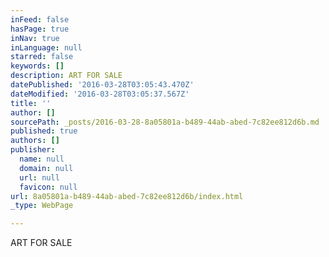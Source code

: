 ```yaml
---
inFeed: false
hasPage: true
inNav: true
inLanguage: null
starred: false
keywords: []
description: ART FOR SALE
datePublished: '2016-03-28T03:05:43.470Z'
dateModified: '2016-03-28T03:05:37.567Z'
title: ''
author: []
sourcePath: _posts/2016-03-28-8a05801a-b489-44ab-abed-7c82ee812d6b.md
published: true
authors: []
publisher:
  name: null
  domain: null
  url: null
  favicon: null
url: 8a05801a-b489-44ab-abed-7c82ee812d6b/index.html
_type: WebPage

---
```

ART FOR SALE